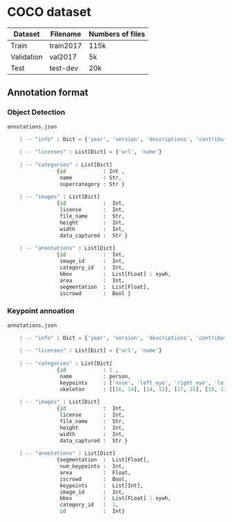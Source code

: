 # COCO dataset

| Dataset    | Filename  | Numbers of files |
| ---------- | --------- | ---------------- | 
| Train      | train2017 | 115k             | 
| Validation | val2017   | 5k               |  
| Test       | test-dev  | 20k              | 


## Annotation format

### Object Detection
```python
annotations.json

	| -- "info" : Dict = {'year', 'version', 'descriptions', 'contributor'}
	
	| -- "licenses" : List[Dict] = {'url', 'name'}
	
	| -- "categories" : List[Dict]
				{id            : Int , 
				 name          : Str, 
				 supercategory : Str }
	
	| -- "images" : List[Dict]
				{id            :  Int, 
				 license       :  Int, 
				 file_name     :  Str,
				 height        :  Int, 
				 width         :  Int, 
				 data_captured :  Str }
	
	| -- "annotations" : List[Dict]
				{id            :  Int, 
				 image_id      :  Int,
				 category_id   :  Int, 
				 bbox          :  List[FLoat] : xywh, 
				 area          :  Int, 
				 segmentation  :  List[Float], 
				 iscrowd       :  Bool }

```

### Keypoint annoation
```python
annotations.json

	| -- "info" : Dict = {'year', 'version', 'descriptions', 'contributor'}
	
	| -- "licenses" : List[Dict] = {'url', 'name'}
	
	| -- "categories" : List[Dict]
				{id            : 1 , 
				 name          : person, 
				 keypoints     : ['nose', 'left_eye', 'right_eye', 'left_ear', 'right_ear', 'left_shoulder', 'right_shoulder', 'left_elbow', 'right_elbow', 'left_wrist', 'right_wrist', 'left_hip', 'right_hip', 'left_knee', 'right_knee', 'left_ankle', 'right_ankle'],
				 skeleton      : [[16, 14], [14, 12], [17, 15], [15, 13], [12, 13], [6, 12], [7, 13], [6, 7], [6, 8], [7, 9], [8, 10], [9, 11], [2, 3], [1, 2], [1, 3], [2, 4], [3, 5], [4, 6], [5, 7]]}
	
	| -- "images" : List[Dict]
				{id            :  Int, 
				 license       :  Int, 
				 file_name     :  Str,
				 height        :  Int, 
				 width         :  Int, 
				 data_captured :  Str }
	
	| -- "annotations" : List[Dict]
				{segmentation  :  List[Float],
				 num_keypoints :  Int,
				 area          :  Float, 
				 iscrowd       :  Bool,
				 keypoints     :  List[Int],
				 image_id      :  Int,
				 bbox          :  List[FLoat] : xywh, 
				 category_id   :  1, 
				 id            :  Int}
```


